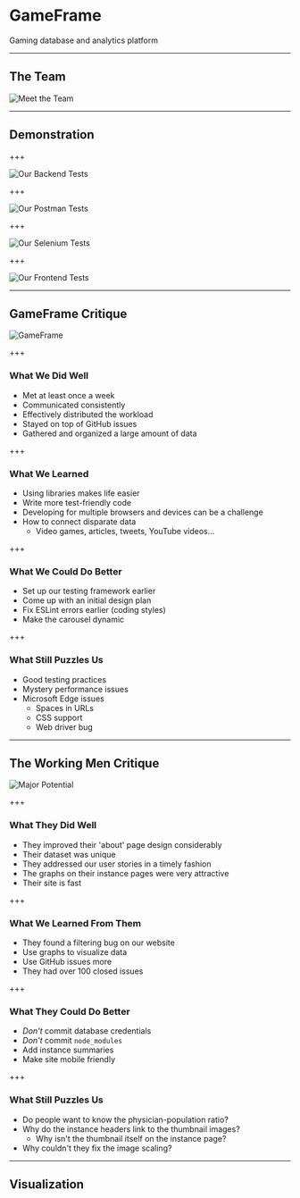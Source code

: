 # GameFrame

Gaming database and analytics platform

---

## The Team

![Meet the Team](presentation/assets/image/theteam.png)

---

## Demonstration

+++

![Our Backend Tests](presentation/assets/image/tests-backend.png)

+++

![Our Postman Tests](presentation/assets/image/tests-postman.png)

+++

![Our Selenium Tests](presentation/assets/image/tests-selenium.png)


+++

![Our Frontend Tests](presentation/assets/image/tests-frontend.png)

---

## GameFrame Critique

![GameFrame](presentation/assets/image/gameframe.png)

+++

### What We Did Well

- Met at least once a week
- Communicated consistently
- Effectively distributed the workload
- Stayed on top of GitHub issues
- Gathered and organized a large amount of data


+++

### What We Learned

- Using libraries makes life easier
- Write more test-friendly code
- Developing for multiple browsers and devices can be a challenge
- How to connect disparate data
  - Video games, articles, tweets, YouTube videos...

+++

### What We Could Do Better

- Set up our testing framework earlier
- Come up with an initial design plan
- Fix ESLint errors earlier (coding styles)
- Make the carousel dynamic

+++

### What Still Puzzles Us

- Good testing practices
- Mystery performance issues
- Microsoft Edge issues
  - Spaces in URLs
  - CSS support
  - Web driver bug

---

## The Working Men Critique

![Major Potential](presentation/assets/image/major_potential.png)

+++

### What They Did Well

- They improved their 'about' page design considerably
- Their dataset was unique
- They addressed our user stories in a timely fashion
- The graphs on their instance pages were very attractive
- Their site is fast

+++

### What We Learned From Them

- They found a filtering bug on our website
- Use graphs to visualize data
- Use GitHub issues more
 - They had over 100 closed issues

+++

### What They Could Do Better

- *Don't* commit database credentials
- *Don't* commit `node_modules`
- Add instance summaries
- Make site mobile friendly

+++

### What Still Puzzles Us

- Do people want to know the physician-population ratio?
- Why do the instance headers link to the thumbnail images?
  - Why isn't the thumbnail itself on the instance page?
- Why couldn't they fix the image scaling?

---

## Visualization
